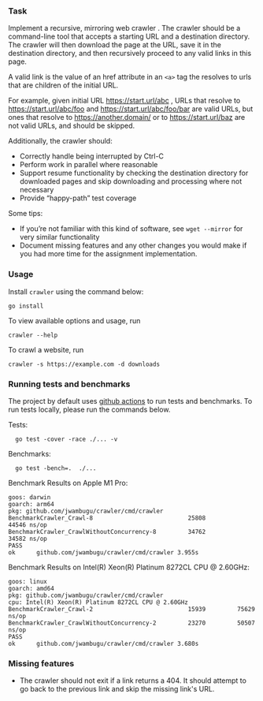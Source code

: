 ### Task

Implement a recursive, mirroring web crawler . The crawler should be a command-line tool that accepts a starting URL and
a
destination directory. The crawler will then download the page at the URL, save it in the destination directory, and
then recursively proceed to any valid links in this page.

A valid link is the value of an href attribute in an ```<a>``` tag the resolves to urls that are children of the initial
URL.

For example, given initial URL https://start.url/abc , URLs that resolve to https://start.url/abc/foo
and https://start.url/abc/foo/bar are valid URLs, but ones that resolve to
https://another.domain/ or to https://start.url/baz are not valid URLs, and should be skipped.

Additionally, the crawler should:

- Correctly handle being interrupted by Ctrl-C
- Perform work in parallel where reasonable
- Support resume functionality by checking the destination directory for
  downloaded pages and skip downloading and processing where not necessary
- Provide “happy-path” test coverage

Some tips:

- If you’re not familiar with this kind of software, see ```wget --mirror``` for very
  similar functionality
- Document missing features and any other changes you would make if you had
  more time for the assignment implementation.

### Usage

Install `crawler` using the command below:

```shell
go install
```

To view available options and usage, run

```shell
crawler --help
```

To crawl a website, run

```
crawler -s https://example.com -d downloads
```

### Running tests and benchmarks

The project by default uses [github actions](https://github.com/features/actions) to run tests and benchmarks. To run
tests locally, please run the commands below.

Tests:

```shell
  go test -cover -race ./... -v
```

Benchmarks:

```shell
  go test -bench=.  ./...  
```

Benchmark Results on Apple M1 Pro:

```text
goos: darwin
goarch: arm64
pkg: github.com/jwambugu/crawler/cmd/crawler
BenchmarkCrawler_Crawl-8                           25808             44546 ns/op
BenchmarkCrawler_CrawlWithoutConcurrency-8         34762             34582 ns/op
PASS
ok      github.com/jwambugu/crawler/cmd/crawler 3.955s
```

Benchmark Results on Intel(R) Xeon(R) Platinum 8272CL CPU @ 2.60GHz:

```text
goos: linux
goarch: amd64
pkg: github.com/jwambugu/crawler/cmd/crawler
cpu: Intel(R) Xeon(R) Platinum 8272CL CPU @ 2.60GHz
BenchmarkCrawler_Crawl-2                     	   15939	     75629 ns/op
BenchmarkCrawler_CrawlWithoutConcurrency-2   	   23270	     50507 ns/op
PASS
ok  	github.com/jwambugu/crawler/cmd/crawler	3.680s
```

### Missing features

- The crawler should not exit if a link returns a 404. It should attempt to go back to the previous link and skip the
  missing link's URL.
